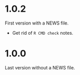 
# 1.0.2

First version with a NEWS file.

* Get rid of `R CMD check` notes.

# 1.0.0

Last version without a NEWS file.
